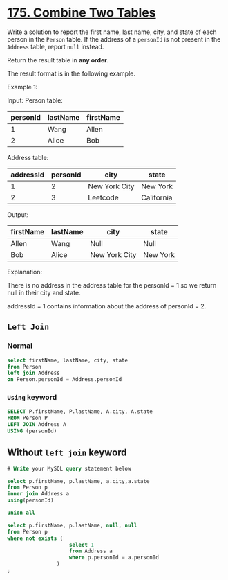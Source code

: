 # [175.  Combine Two Tables](https://leetcode.com/problems/combine-two-tables/)

Write a solution to report the first name, last name, city, and state of each person in the  `Person`  table. If the address of a  `personId`  is not present in the  `Address`  table, report  `null`  instead.

Return the result table in  **any order**.

The result format is in the following example.
 

Example 1:

Input: 
Person table:

| personId | lastName | firstName |
|----------|----------|-----------|
| 1        | Wang     | Allen     |
| 2        | Alice    | Bob       |

Address table:

| addressId | personId | city          | state      |
|-----------|----------|---------------|------------|
| 1         | 2        | New York City | New York   |
| 2         | 3        | Leetcode      | California |

Output: 

| firstName | lastName | city          | state    |
|-----------|----------|---------------|----------|
| Allen     | Wang     | Null          | Null     |
| Bob       | Alice    | New York City | New York |

Explanation: 

There is no address in the address table for the personId = 1 so we return null in their city and state.

addressId = 1 contains information about the address of personId = 2.


## `Left Join`

### Normal 

```sql
select firstName, lastName, city, state
from Person 
left join Address
on Person.personId = Address.personId
```

### `Using` keyword

```sql
SELECT P.firstName, P.lastName, A.city, A.state
FROM Person P
LEFT JOIN Address A
USING (personId)
```

## Without `left join` keyword

```sql
# Write your MySQL query statement below

select p.firstName, p.lastName, a.city,a.state
from Person p
inner join Address a
using(personId)

union all

select p.firstName, p.lastName, null, null
from Person p
where not exists (
                    select 1
                    from Address a
                    where p.personId = a.personId
                )
;
```


